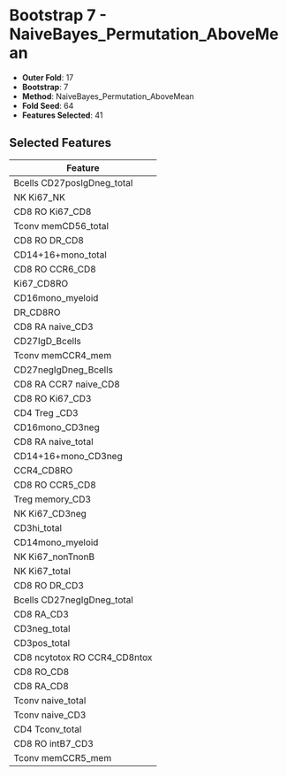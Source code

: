 # Bootstrap 7 - NaiveBayes_Permutation_AboveMean

- **Outer Fold**: 17
- **Bootstrap**: 7
- **Method**: NaiveBayes_Permutation_AboveMean
- **Fold Seed**: 64
- **Features Selected**: 41

## Selected Features

| Feature |
|---------|
| Bcells CD27posIgDneg_total |
| NK Ki67_NK |
| CD8 RO Ki67_CD8 |
| Tconv memCD56_total |
| CD8 RO DR_CD8 |
| CD14+16+mono_total |
| CD8 RO CCR6_CD8 |
| Ki67_CD8RO |
| CD16mono_myeloid |
| DR_CD8RO |
| CD8 RA naive_CD3 |
| CD27IgD_Bcells |
| Tconv memCCR4_mem |
| CD27negIgDneg_Bcells |
| CD8 RA CCR7 naive_CD8 |
| CD8  RO Ki67_CD3 |
| CD4 Treg _CD3 |
| CD16mono_CD3neg |
| CD8 RA naive_total |
| CD14+16+mono_CD3neg |
| CCR4_CD8RO |
| CD8 RO CCR5_CD8 |
| Treg memory_CD3 |
| NK Ki67_CD3neg |
| CD3hi_total |
| CD14mono_myeloid |
| NK Ki67_nonTnonB |
| NK Ki67_total |
| CD8 RO DR_CD3 |
| Bcells CD27negIgDneg_total |
| CD8 RA_CD3 |
| CD3neg_total |
| CD3pos_total |
| CD8 ncytotox RO CCR4_CD8ntox |
| CD8 RO_CD8 |
| CD8 RA_CD8 |
| Tconv naive_total |
| Tconv naive_CD3 |
| CD4 Tconv_total |
| CD8 RO intB7_CD3 |
| Tconv memCCR5_mem |
